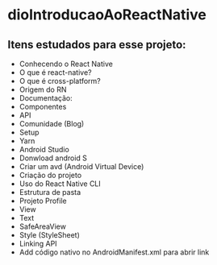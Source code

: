 # dioIntroducaoAoReactNative 
## Itens estudados para esse projeto:
- Conhecendo o React Native
- O que é react-native?
- O que é cross-platform?
- Origem do RN
- Documentação:
- Componentes
- API
- Comunidade (Blog)
- Setup
- Yarn
- Android Studio
- Donwload android S
- Criar um avd (Android Virtual Device)
- Criação do projeto
- Uso do React Native CLI
- Estrutura de pasta
- Projeto Profile
- View
- Text
- SafeAreaView
- Style (StyleSheet)
- Linking API
- Add código nativo no AndroidManifest.xml para abrir link
